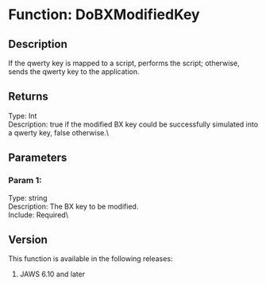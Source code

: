 # Function: DoBXModifiedKey

## Description

If the qwerty key is mapped to a script, performs the script; otherwise,
sends the qwerty key to the application.

## Returns

Type: Int\
Description: true if the modified BX key could be successfully simulated
into a qwerty key, false otherwise.\

## Parameters

### Param 1:

Type: string\
Description: The BX key to be modified.\
Include: Required\

## Version

This function is available in the following releases:

1.  JAWS 6.10 and later
